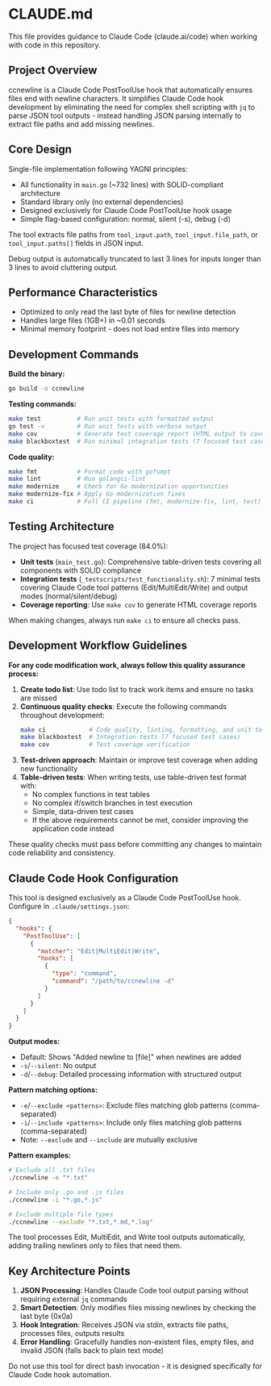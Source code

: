 # CLAUDE.md

This file provides guidance to Claude Code (claude.ai/code) when working with code in this repository.

## Project Overview

ccnewline is a Claude Code PostToolUse hook that automatically ensures files end with newline characters. It simplifies Claude Code hook development by eliminating the need for complex shell scripting with `jq` to parse JSON tool outputs - instead handling JSON parsing internally to extract file paths and add missing newlines.

## Core Design

Single-file implementation following YAGNI principles:
- All functionality in `main.go` (~732 lines) with SOLID-compliant architecture
- Standard library only (no external dependencies)
- Designed exclusively for Claude Code PostToolUse hook usage
- Simple flag-based configuration: normal, silent (-s), debug (-d)

The tool extracts file paths from `tool_input.path`, `tool_input.file_path`, or `tool_input.paths[]` fields in JSON input.

Debug output is automatically truncated to last 3 lines for inputs longer than 3 lines to avoid cluttering output.

## Performance Characteristics

- Optimized to only read the last byte of files for newline detection
- Handles large files (1GB+) in ~0.01 seconds
- Minimal memory footprint - does not load entire files into memory

## Development Commands

**Build the binary:**
```bash
go build -o ccnewline
```

**Testing commands:**
```bash
make test          # Run unit tests with formatted output
go test -v         # Run unit tests with verbose output
make cov           # Generate test coverage report (HTML output to cover.html)
make blackboxtest  # Run minimal integration tests (7 focused test cases)
```

**Code quality:**
```bash
make fmt           # Format code with gofumpt
make lint          # Run golangci-lint
make modernize     # Check for Go modernization opportunities
make modernize-fix # Apply Go modernization fixes
make ci            # Full CI pipeline (fmt, modernize-fix, lint, test)
```

## Testing Architecture

The project has focused test coverage (84.0%):

- **Unit tests** (`main_test.go`): Comprehensive table-driven tests covering all components with SOLID compliance
- **Integration tests** (`_testscripts/test_functionality.sh`): 7 minimal tests covering Claude Code tool patterns (Edit/MultiEdit/Write) and output modes (normal/silent/debug)
- **Coverage reporting**: Use `make cov` to generate HTML coverage reports

When making changes, always run `make ci` to ensure all checks pass.

## Development Workflow Guidelines

**For any code modification work, always follow this quality assurance process:**

1. **Create todo list**: Use todo list to track work items and ensure no tasks are missed
2. **Continuous quality checks**: Execute the following commands throughout development:
   ```bash
   make ci            # Code quality, linting, formatting, and unit tests
   make blackboxtest  # Integration tests (7 focused test cases)
   make cov           # Test coverage verification
   ```
3. **Test-driven approach**: Maintain or improve test coverage when adding new functionality
4. **Table-driven tests**: When writing tests, use table-driven test format with:
   - No complex functions in test tables
   - No complex if/switch branches in test execution
   - Simple, data-driven test cases
   - If the above requirements cannot be met, consider improving the application code instead

These quality checks must pass before committing any changes to maintain code reliability and consistency.

## Claude Code Hook Configuration

This tool is designed exclusively as a Claude Code PostToolUse hook. Configure in `.claude/settings.json`:

```json
{
  "hooks": {
    "PostToolUse": [
      {
        "matcher": "Edit|MultiEdit|Write",
        "hooks": [
          {
            "type": "command",
            "command": "/path/to/ccnewline -d"
          }
        ]
      }
    ]
  }
}
```

**Output modes:**
- Default: Shows "Added newline to [file]" when newlines are added
- `-s`/`--silent`: No output  
- `-d`/`--debug`: Detailed processing information with structured output

**Pattern matching options:**
- `-e`/`--exclude <patterns>`: Exclude files matching glob patterns (comma-separated)
- `-i`/`--include <patterns>`: Include only files matching glob patterns (comma-separated)
- Note: `--exclude` and `--include` are mutually exclusive

**Pattern examples:**
```bash
# Exclude all .txt files
./ccnewline -e "*.txt"

# Include only .go and .js files  
./ccnewline -i "*.go,*.js"

# Exclude multiple file types
./ccnewline --exclude "*.txt,*.md,*.log"
```

The tool processes Edit, MultiEdit, and Write tool outputs automatically, adding trailing newlines only to files that need them.

## Key Architecture Points

1. **JSON Processing**: Handles Claude Code tool output parsing without requiring external `jq` commands
2. **Smart Detection**: Only modifies files missing newlines by checking the last byte (0x0a)  
3. **Hook Integration**: Receives JSON via stdin, extracts file paths, processes files, outputs results
4. **Error Handling**: Gracefully handles non-existent files, empty files, and invalid JSON (falls back to plain text mode)

Do not use this tool for direct bash invocation - it is designed specifically for Claude Code hook automation.
